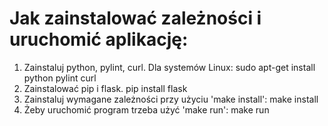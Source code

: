# Jak zainstalować zależności i uruchomić aplikację:

1. Zainstaluj python, pylint, curl.
   Dla systemów Linux:
     sudo apt-get install python pylint curl
2. Zainstalować pip i flask.
   pip install flask   
3. Zainstaluj wymagane zależności przy użyciu 'make install':
   make install
6. Żeby uruchomić program trzeba użyć 'make run':
   make run
